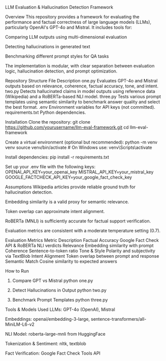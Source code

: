 LLM Evaluation & Hallucination Detection Framework

Overview
This repository provides a framework for evaluating the performance and factual correctness of large language models (LLMs), particularly OpenAI's GPT-4o and Mistral. It includes tools for:

Comparing LLM outputs using multi-dimensional evaluation

Detecting hallucinations in generated text

Benchmarking different prompt styles for QA tasks

The implementation is modular, with clear separation between evaluation logic, hallucination detection, and prompt optimization.

Repository Structure
File	Description
one.py	Evaluates GPT-4o and Mistral outputs based on relevance, coherence, factual accuracy, tone, and intent.
two.py	Detects hallucinated claims in model outputs using reference data (Wikipedia) and a RoBERTa-based NLI model.
three.py	Tests various prompt templates using semantic similarity to benchmark answer quality and select the best format.
.env	Environment variables for API keys (not committed).
requirements.txt	Python dependencies.

Installation
Clone the repository:
git clone https://github.com/yourusername/llm-eval-framework.git
cd llm-eval-framework

Create a virtual environment (optional but recommended):
python -m venv venv
source venv/bin/activate  # On Windows use: venv\Scripts\activate

Install dependencies:
pip install -r requirements.txt

Set up your .env file with the following keys:
OPENAI_API_KEY=your_openai_key
MISTRAL_API_KEY=your_mistral_key
GOOGLE_FACTCHECK_API_KEY=your_google_fact_check_key

Assumptions
Wikipedia articles provide reliable ground truth for hallucination detection.

Embedding similarity is a valid proxy for semantic relevance.

Token overlap can approximate intent alignment.

RoBERTa (MNLI) is sufficiently accurate for factual support verification.

Evaluation metrics are consistent with a moderate temperature setting (0.7).

Evaluation Metrics
Metric	Description
Factual Accuracy	Google Fact Check API & RoBERTa NLI verdicts
Relevance	Embedding similarity with prompt
Coherence	Sentence-to-token ratio
Tone & Style	Polarity and subjectivity via TextBlob
Intent Alignment	Token overlap between prompt and response
Semantic Match	Cosine similarity to expected answers

How to Run
1. Compare GPT vs Mistral
python one.py

2. Detect Hallucinations in Output
python two.py

3. Benchmark Prompt Templates
python three.py

Tools & Models Used
LLMs: GPT-4o (OpenAI), Mistral

Embeddings: openai/embedding-3-large, sentence-transformers/all-MiniLM-L6-v2

NLI Model: roberta-large-mnli from HuggingFace

Tokenization & Sentiment: nltk, textblob

Fact Verification: Google Fact Check Tools API

